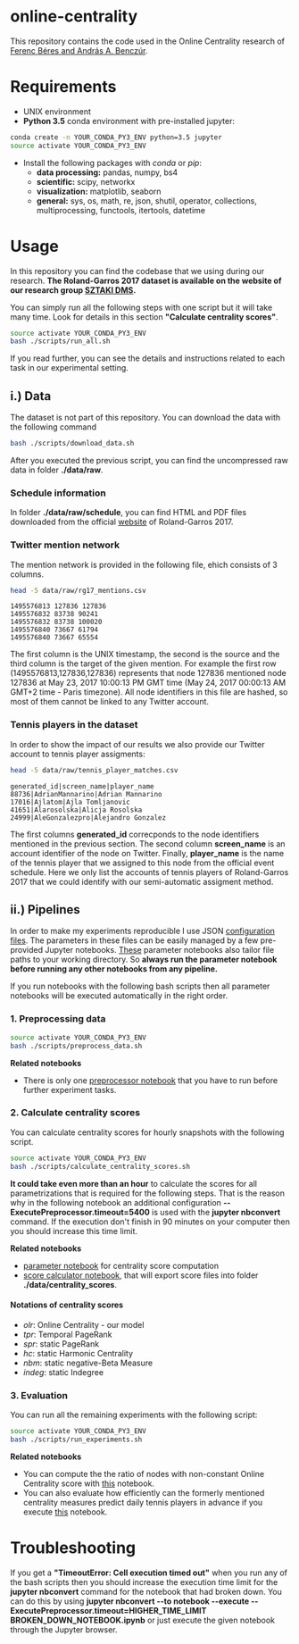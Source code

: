 ﻿online-centrality
=================

This repository contains the code used in the Online Centrality research of [Ferenc Béres and András A. Benczúr](https://dms.sztaki.hu/en/tagok).

# Requirements

   * UNIX environment
   * **Python 3.5** conda environment with pre-installed jupyter:

   ```bash
   conda create -n YOUR_CONDA_PY3_ENV python=3.5 jupyter
   source activate YOUR_CONDA_PY3_ENV
   ```
   * Install the following packages with *conda* or *pip*:
      * **data processing:** pandas, numpy, bs4
      * **scientific:** scipy, networkx 
      * **visualization:** matplotlib, seaborn
      * **general:** sys, os, math, re, json, shutil, operator, collections, multiprocessing, functools, itertools, datetime


# Usage

In this repository you can find the codebase that we using during our research. **The Roland-Garros 2017 dataset is available on the website of our research group [SZTAKI DMS](https://dms.sztaki.hu/hu/letoltes/roland-garros-2017-twitter-collection).**

You can simply run all the following steps with one script but it will take many time. Look for details in this section **"Calculate centrality scores"**.

```bash
source activate YOUR_CONDA_PY3_ENV
bash ./scripts/run_all.sh
```

If you read further, you can see the details and instructions related to each task in our experimental setting. 

## i.) Data

The dataset is not part of this repository. You can download the data with the following command

```bash
bash ./scripts/download_data.sh
```

After you executed the previous script, you can find the uncompressed raw data in folder **./data/raw**.

### Schedule information

In folder **./data/raw/schedule**, you can find HTML and PDF files downloaded from the official [website](http://www.rolandgarros.com/en_FR/scores/schedule/) of Roland-Garros 2017.

### Twitter mention network

The mention network is provided in the following file, ehich consists of 3 columns.

```bash
head -5 data/raw/rg17_mentions.csv
```

```
1495576813 127836 127836
1495576832 83738 90241
1495576832 83738 100020
1495576840 73667 61794
1495576840 73667 65554
```

The first column is the UNIX timestamp, the second is the source and the third column is the target of the given mention. For example the first row (1495576813,127836,127836) represents that node 127836 mentioned node 127836 at May 23, 2017 10:00:13 PM GMT time (May 24, 2017 00:00:13 AM GMT+2 time - Paris timezone). All node identifiers in this file are hashed, so most of them cannot be linked to any Twitter account.

### Tennis players in the dataset

In order to show the impact of our results we also provide our Twitter account to tennis player assigments:

```bash
head -5 data/raw/tennis_player_matches.csv
```

```
generated_id|screen_name|player_name
88736|AdrianMannarino|Adrian Mannarino
17016|Ajlatom|Ajla Tomljanovic
41651|Alarosolska|Alicja Rosolska
24999|AleGonzalezpro|Alejandro Gonzalez
```

The first columns **generated_id** correcponds to the node identifiers mentioned in the previous section. The second column **screen_name** is  an account identifier of the node on Twitter. Finally, **player_name** is the name of the tennis player that we assigned to this node from the official event schedule. Here we only list the accounts of tennis players of Roland-Garros 2017 that we could identify with our semi-automatic assigment method. 

## ii.) Pipelines

In order to make my experiments reproducible I use JSON [configuration files](pipelines/). The parameters in these files can be easily managed by a few pre-provided Jupyter notebooks. [These](ipython/parameters/) parameter notebooks also tailor file paths to your working directory. So **always run the parameter notebook before running any other notebooks from any pipeline.** 

If you run notebooks with the following bash scripts then all parameter notebooks will be executed automatically in the right order.

### 1. Preprocessing data

```bash
source activate YOUR_CONDA_PY3_ENV
bash ./scripts/preprocess_data.sh
```

**Related notebooks**

   *  There is only one [preprocessor notebook](ipython/preprocessing/ScheduleScoreUpdater.ipynb) that you have to run before further experiment tasks.

### 2. Calculate centrality scores

You can calculate centrality scores for hourly snapshots with the following script.

```bash
source activate YOUR_CONDA_PY3_ENV
bash ./scripts/calculate_centrality_scores.sh
```

**It could take even more than an hour** to calculate the scores for all parametrizations that is required for the following steps. That is the reason why in the following notebook an additional configuration **--ExecutePreprocessor.timeout=5400** is used with the **jupyter nbconvert** command. If the execution don't finish in 90 minutes on your computer then you should increase this time limit.

**Related notebooks**

   * [parameter notebook](ipython/parameters/centrality_params.ipynb) for centrality score computation
   * [score calculator notebook](ipython/experiments/centrality_score_computer.ipynb), that will export score files into folder **./data/centrality_scores**.

#### Notations of centrality scores

   * *olr*: Online Centrality - our model
   * *tpr*: Temporal PageRank
   * *spr*: static PageRank
   * *hc*: static Harmonic Centrality
   * *nbm*: static negative-Beta Measure
   * *indeg*: static Indegree

### 3. Evaluation

You can run all the remaining experiments with the following script:

```bash
source activate YOUR_CONDA_PY3_ENV
bash ./scripts/run_experiments.sh
```

**Related notebooks**

   * You can compute the the ratio of nodes with non-constant Online Centrality score with [this](ipython/experiments/roland_garros_olr_const_ratios.ipynb) notebook.
   * You can also evaluate how efficiently can the formerly mentioned centrality measures predict daily tennis players in advance if you execute [this](ipython/experiments/roland_garros_predict_player.ipynb) notebook.

# Troubleshooting

If you get a **"TimeoutError: Cell execution timed out"** when you run any of the bash scripts then you should increase the execution time limit for the **jupyter nbconvert** command for the notebook that had broken down. You can do this by using **jupyter nbconvert --to notebook --execute  --ExecutePreprocessor.timeout=HIGHER\_TIME\_LIMIT BROKEN_DOWN_NOTEBOOK.ipynb** or just execute the given notebook through the Jupyter browser.